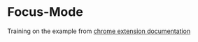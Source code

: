 <h1>Focus-Mode</h1>
<p>Training on the example from <a href="https://developer.chrome.com/docs/extensions/mv3/getstarted/tut-focus-mode/">chrome extension documentation</a></p>
